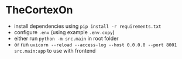 # TheCortexOn
- install dependencies using `pip install -r requirements.txt`
- configure `.env` (using example `.env.copy`)
- either run `python -m src.main` in root folder
- or run `uvicorn --reload --access-log --host 0.0.0.0 --port 8001 src.main:app` to use with frontend



